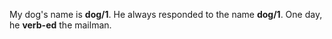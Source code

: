 My dog's name is __dog/1__. He always responded to the name __dog/1__. One day, he __verb-ed__ the mailman.